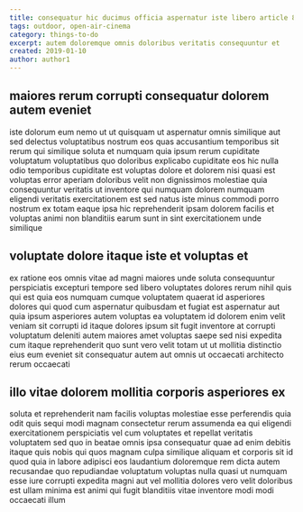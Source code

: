 ```yaml
---
title: consequatur hic ducimus officia aspernatur iste libero article 8667
tags: outdoor, open-air-cinema
category: things-to-do
excerpt: autem doloremque omnis doloribus veritatis consequuntur et
created: 2019-01-10
author: author1
---
```


## maiores rerum corrupti consequatur dolorem autem eveniet

iste dolorum eum nemo ut ut quisquam ut aspernatur omnis similique aut sed delectus voluptatibus nostrum eos quas accusantium temporibus sit rerum qui similique soluta et numquam quia ipsum rerum cupiditate voluptatum voluptatibus quo doloribus explicabo cupiditate eos hic nulla odio temporibus cupiditate est voluptas dolore et dolorem nisi quasi est voluptas error aperiam doloribus velit non dignissimos molestiae quia consequuntur veritatis ut inventore qui numquam dolorem numquam eligendi veritatis exercitationem est sed natus iste minus commodi porro nostrum ex totam eaque ipsa hic reprehenderit ipsam dolorem facilis et voluptas animi non blanditiis earum sunt in sint exercitationem unde similique

## voluptate dolore itaque iste et voluptas et

ex ratione eos omnis vitae ad magni maiores unde soluta consequuntur perspiciatis excepturi tempore sed libero voluptates dolores rerum nihil quis qui est quia eos numquam cumque voluptatem quaerat id asperiores dolores qui quod cum aspernatur quibusdam et fugiat est aspernatur aut quia ipsum asperiores autem voluptas ea voluptatem id dolorem enim velit veniam sit corrupti id itaque dolores ipsum sit fugit inventore at corrupti voluptatum deleniti autem maiores amet voluptas saepe sed nisi expedita cum itaque reprehenderit quo sunt vero velit totam ut ut mollitia distinctio eius eum eveniet sit consequatur autem aut omnis ut occaecati architecto rerum occaecati

## illo vitae dolorem mollitia corporis asperiores ex

soluta et reprehenderit nam facilis voluptas molestiae esse perferendis quia odit quis sequi modi magnam consectetur rerum assumenda ea qui eligendi exercitationem perspiciatis vel cum voluptates et repellat veritatis voluptatem sed quo in beatae omnis ipsa consequatur quae ad enim debitis itaque quis nobis qui quos magnam culpa similique aliquam et corporis sit id quod quia in labore adipisci eos laudantium doloremque rem dicta autem recusandae quo repudiandae voluptatum voluptas nulla quasi ut numquam esse iure corrupti expedita magni aut vel mollitia dolores vero velit doloribus est ullam minima est animi qui fugit blanditiis vitae inventore modi modi occaecati illum
